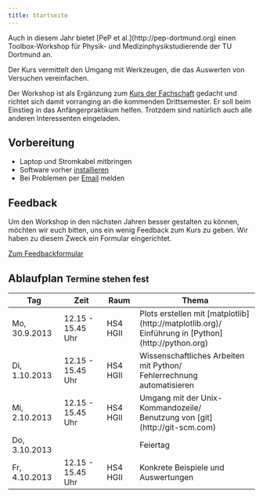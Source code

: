 ```yaml
---
title: Startseite
---
```


<p class="lead">
Auch in diesem Jahr bietet [PeP et al.](http://pep-dortmund.org) einen Toolbox-Workshop für Physik- und Medizinphysikstudierende der TU Dortmund an.
</p>

<p class="lead">
Der Kurs vermittelt den Umgang mit Werkzeugen, die das Auswerten von Versuchen vereinfachen.
</p>

Der Workshop ist als Ergänzung zum [Kurs der Fachschaft](http://project.het.physik.tu-dortmund.de/apkurs/) gedacht und richtet sich damit vorranging an die kommenden Drittsemester. Er soll beim Einstieg in das Anfängerpraktikum helfen. Trotzdem sind natürlich auch alle anderen Interessenten eingeladen.

## Vorbereitung
- Laptop und Stromkabel mitbringen
- Software vorher [installieren](install.html)
- Bei Problemen per [Email](about.html#die-organisatoren) melden

## Feedback
Um den Workshop in den nächsten Jahren besser gestalten zu können, möchten wir euch bitten, uns ein wenig Feedback zum Kurs zu geben. Wir haben zu diesem Zweck ein Formular eingerichtet.

<a class="btn btn-large btn-primary pull-right" href="https://docs.google.com/forms/d/1GY2P4yY1UU53p8ha8ueu0K6_iqz_l8eCDvpG_35JxIM/viewform">Zum Feedbackformular</a>

<div class="clearfix"></div>


## Ablaufplan <small><span class="label label-success">Termine stehen fest</span></small>
<table class="table table-hover">
<thead>
  <tr>
    <th>Tag</th>
    <th>Zeit</th>
    <th>Raum</th>
    <th>Thema</th>
  </tr>
</thead>
<tbody>
  <tr>
    <td>Mo, 30.9.2013</td>
    <td>12.15 - 15.45 Uhr</td>
    <td>HS4 HGII</td>
    <td>Plots erstellen mit [matplotlib](http://matplotlib.org)/<br>Einführung in [Python](http://python.org)</td>
  </tr>
  <tr>
    <td>Di, 1.10.2013</td>
    <td>12.15 - 15.45 Uhr</td>
    <td>HS4 HGII</td>
    <td>Wissenschaftliches Arbeiten mit Python/<br>Fehlerrechnung automatisieren</td>
  </tr>
  <tr>
    <td>Mi, 2.10.2013</td>
    <td>12.15 - 15.45 Uhr</td>
    <td>HS4 HGII</td>
    <td>Umgang mit der Unix-Kommandozeile/<br>Benutzung von [git](http://git-scm.com)</td>
  </tr>
  <tr class="warning">
    <td>Do, 3.10.2013</td>
    <td></td>
    <td></td>
    <td> Feiertag </td>
  </tr>
  <tr>
    <td>Fr, 4.10.2013</td>
    <td>12.15 - 15.45 Uhr</td>
    <td>HS4 HGII</td>
    <td>Konkrete Beispiele und Auswertungen</td>
  </tr>
</tbody>
</table>

